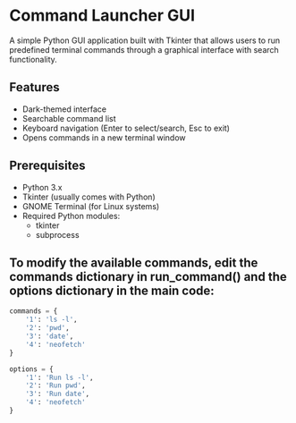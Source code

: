 # Command Launcher GUI

A simple Python GUI application built with Tkinter that allows users to run predefined terminal commands through a graphical interface with search functionality.

## Features

- Dark-themed interface
- Searchable command list
- Keyboard navigation (Enter to select/search, Esc to exit)
- Opens commands in a new terminal window

## Prerequisites

- Python 3.x
- Tkinter (usually comes with Python)
- GNOME Terminal (for Linux systems)
- Required Python modules:
  - tkinter
  - subprocess

## To modify the available commands, edit the commands dictionary in run_command() and the options dictionary in the main code:
```python
commands = {
    '1': 'ls -l',
    '2': 'pwd',
    '3': 'date',
    '4': 'neofetch'
}

options = {
    '1': 'Run ls -l',
    '2': 'Run pwd',
    '3': 'Run date',
    '4': 'neofetch'
}




